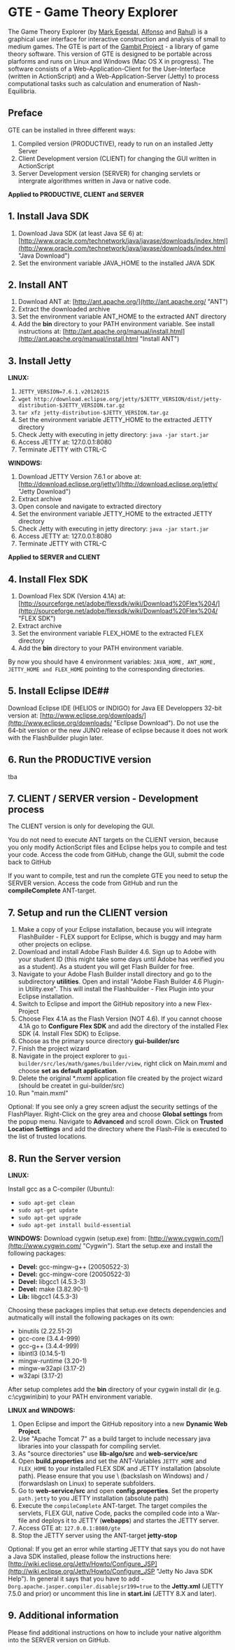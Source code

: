 # GTE - Game Theory Explorer #

The Game Theory Explorer (by [Mark Egesdal](https://github.com/gambitproject/gte), [Alfonso](https://github.com/alfongj/gte) and [Rahul](https://github.com/rahulsavani/gte)) is a graphical user interface for interactive construction and analysis of small to medium games. The GTE is part of the [Gambit Project](http://www.gambit-project.org) - a
library of game theory software. This version of GTE is designed to be portable across plarforms and runs on Linux and Windows (Mac OS X in progress). The software consists of a Web-Application-Client for the User-Interface (written in ActionScript) and a Web-Application-Server (Jetty) to process computational tasks such as calculation and enumeration of Nash-Equilibria.

## Preface ##

GTE can be installed in three different ways:

1. Compiled version (PRODUCTIVE), ready to run on an installed Jetty Server
2. Client Development version (CLIENT) for changing the GUI written in ActionScript
3. Server Development version (SERVER) for changing servlets or intergrate algorithmes written in Java or native code.


**Applied to PRODUCTIVE, CLIENT  and SERVER**

## 1. Install Java SDK ##

1. Download Java SDK (at least Java SE 6) at: [http://www.oracle.com/technetwork/java/javase/downloads/index.html](http://www.oracle.com/technetwork/java/javase/downloads/index.html "Java Download")
2. Set the environment variable JAVA_HOME to the installed JAVA SDK

## 2. Install ANT ##
1. Download ANT at: [http://ant.apache.org/](http://ant.apache.org/ "ANT")
2. Extract the downloaded archive
3. Set the environment variable ANT_HOME to the extracted ANT directory
4. Add the **bin** directory to your PATH environment variable. See install instructions at: [http://ant.apache.org/manual/install.html](http://ant.apache.org/manual/install.html "Install ANT")

## 3. Install Jetty ##
**LINUX:**

1. `JETTY_VERSION=7.6.1.v20120215`
2. `wget http://download.eclipse.org/jetty/$JETTY_VERSION/dist/jetty-distribution-$JETTY_VERSION.tar.gz`
3. `tar xfz jetty-distribution-$JETTY_VERSION.tar.gz`
4. Set the environment variable JETTY_HOME to the extracted JETTY directory
5. Check Jetty with executing in jetty directory: `java -jar start.jar`
6. Access JETTY at: 127.0.0.1:8080   
7. Terminate JETTY with CTRL-C


**WINDOWS:**

1. Download JETTY Version 7.6.1 or above at: [http://download.eclipse.org/jetty/](http://download.eclipse.org/jetty/ "Jetty Download")
2. Extract archive
3. Open console and navigate to extracted directory
4. Set the environment variable JETTY_HOME to the extracted JETTY directory
5. Check Jetty with executing in jetty directory: `java -jar start.jar`
6. Access JETTY at: 127.0.0.1:8080   
7. Terminate JETTY with CTRL-C

**Applied to SERVER and CLIENT**

## 4. Install Flex SDK ##

1. Download  Flex SDK (Version 4.1A) at: [http://sourceforge.net/adobe/flexsdk/wiki/Download%20Flex%204/](http://sourceforge.net/adobe/flexsdk/wiki/Download%20Flex%204/ "FLEX SDK")
2. Extract archive
3. Set the environment variable FLEX_HOME to the extracted FLEX directory
4. Add the **bin** directory to your PATH environment variable.

By now you should have 4 environment variables: `JAVA_HOME, ANT_HOME, JETTY_HOME and FLEX_HOME` pointing to the corresponding directories.

## 5. Install Eclipse IDE##

Download Eclipse IDE (HELIOS or INDIGO) for Java EE Developpers 32-bit version at: [http://www.eclipse.org/downloads/](http://www.eclipse.org/downloads/ "Eclipse Download"). Do not use the 64-bit version or the new JUNO release of eclipse because it does not work with the FlashBuilder plugin later.

## 6. Run the PRODUCTIVE version
tba

## 7. CLIENT / SERVER version - Development process ##

The CLIENT version is only for developing the GUI. 

You do not need to execute ANT targets on the CLIENT version, because you only modify ActionScript files and Eclipse helps you to compile and test your code. Access the code from GitHub, change the GUI, submit the code back to GitHub

If you want to compile, test and run the complete GTE you need to setup the 
SERVER version. Access the code from GitHub and run the **compileComplete** ANT-target.

## 7. Setup and run the CLIENT version ##

1. Make a copy of your Eclipse installation, because you will integrate FlashBuilder - FLEX support for Eclipse, which is buggy and may harm other projects on eclipse.
2. Download and install Adobe Flash Builder 4.6. Sign up to Adobe with your student ID (this might take some days until Adobe has verified you as a student). As a student you will get Flash Builder for free.
3. Navigate to your Adobe Flash Builder install directory and go to the subdirectory **utilities**. Open and install "Adobe Flash Builder 4.6 Plugin-in Utility.exe". This will install the Flashbuilder - Flex Plugin into your Eclipse installation. 
4. Switch to Eclipse and import the GitHub repository into a new Flex-Project
5. Choose Flex 4.1A as the Flash Version (NOT 4.6). If you cannot choose 4.1A go to **Configure Flex SDK** and add the directory of the installed Flex SDK (4. Install Flex SDK) to Eclipse.
6. Choose as the primary source directory **gui-builder/src**
7. Finish the project wizard
8. Navigate in the project explorer to `gui-builder/src/les/math/games/builder/view`,  right click on Main.mxml and choose **set as default application**.
9. Delete the original *.mxml application file created by the project wizard (should be createt in gui-builder/src)
10. Run "main.mxml" 

Optional: If you see only a grey screen adjust the security settings of the FlashPlayer. Right-Click on the grey area and choose **Global settings** from the popup menu. Navigate to **Advanced** and scroll down. Click on **Trusted Location Settings** and add the directory where the Flash-File is executed to the list of trusted locations.

## 8. Run the Server version ##

**LINUX:**

Install gcc as a C-compiler (Ubuntu):

* `sudo apt-get clean`
* `sudo apt-get update`
* `sudo apt-get upgrade`
* `sudo apt-get install build-essential`

**WINDOWS:**
Download cygwin (setup.exe) from: [http://www.cygwin.com/](http://www.cygwin.com/ "Cygwin"). Start the setup.exe and install the following packages:

* **Devel:** gcc-mingw-g++ (20050522-3)
* **Devel:** gcc-mingw-core (20050522-3)
* **Devel:** libgcc1 (4.5.3-3)
* **Devel:** make (3.82.90-1)
* **Lib:** libgcc1 (4.5.3-3)

Choosing these packages implies that setup.exe detects dependencies and autmatically will install the following packages on its own:

* binutils (2.22.51-2)
* gcc-core (3.4.4-999)
* gcc-g++ (3.4.4-999)
* libintl3 (0.14.5-1)
* mingw-runtime (3.20-1)
* mingw-w32api (3.17-2)
* w32api (3.17-2)

After setup completes add the **bin** directory of your cygwin install dir (e.g. c:\cygwin\bin) to your PATH environment variable.

**LINUX and WINDOWS:**

1. Open Eclipse and import the GitHub repository into a new **Dynamic Web Project**.
2. Use "Apache Tomcat 7" as a build target to include necessary java libraries into your classpath for compiling servlet.
3. As "source directories" use **lib-algo/src** and **web-service/src**
4. Open **build.properties** and set the ANT-Variables `JETTY_HOME` and `FLEX_HOME` to your installed FLEX SDK and JETTY installation (absolute path). Please ensure that you use \ (backslash on Windows) and / (forwardslash on Linux) to seperate subfolders.
5. Go to **web-service/src** and open **config.properties**. Set the property `path.jetty` to you JETTY installation (absolute path)
6. Execute the `compileComplete` ANT-target. The target compiles the servlets, FLEX GUI, native Code, packs the compiled code into a War-file and deploys it to JETTY (**webapps**) and startes the JETTY server.
7. Access GTE at: `127.0.0.1:8080/gte`
8. Stop the JETTY server using the ANT-target **jetty-stop**

Optional: If you get an error while starting JETTY that says you do not have a Java SDK installed, please follow the instructions here: [http://wiki.eclipse.org/Jetty/Howto/Configure_JSP](http://wiki.eclipse.org/Jetty/Howto/Configure_JSP "Jetty No Java SDK Help"). In general it says that you have to add `-Dorg.apache.jasper.compiler.disablejsr199=true` to the **Jetty.xml** (JETTY 7.5.0 and prior) or uncomment this line in **start.ini** (JETTY 8.X and later).


## 9. Additional information ##

Please find additional instructions on how to include your native algorithm into the SERVER version on GitHub.

